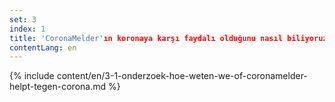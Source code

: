 ```yaml
---
set: 3
index: 1
title: 'CoronaMelder'ın koronaya karşı faydalı olduğunu nasıl biliyoruz? '
contentLang: en
---
```

{% include content/en/3-1-onderzoek-hoe-weten-we-of-coronamelder-helpt-tegen-corona.md %}
